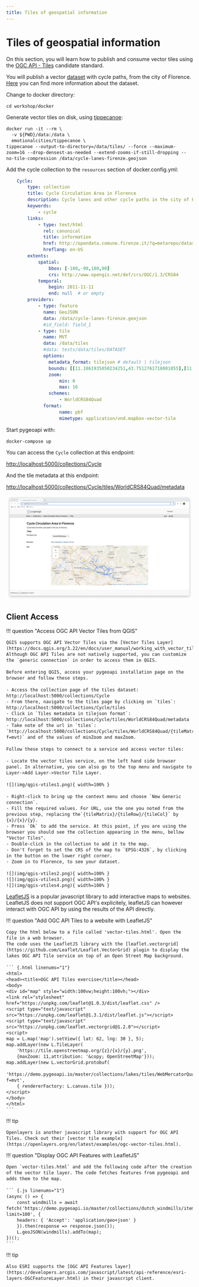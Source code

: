 ```yaml
---
title: Tiles of geospatial information
---
```


# Tiles of geospatial information

On  this section, you will learn how to publish and consume vector tiles using the [OGC API - Tiles](https://github.com/opengeospatial/ogcapi-tiles) candidate standard.

You will publish a vector [dataset](.../../../docker/data/cycle-lanes-firenze.geojson) with cycle paths, from the city of Florence. [Here](.../../../docker/data/cycle-lanes-firenze.qmd) you can find more information about the dataset.

Change to docker directory:

```
cd workshop/docker
```

Generate vector tiles on disk, using [tippecanoe](https://github.com/mapbox/tippecanoe):

```
docker run -it --rm \
  -v ${PWD}/data:/data \
  emotionalcities/tippecanoe \
tippecanoe --output-to-directory=/data/tiles/ --force --maximum-zoom=16 --drop-densest-as-needed --extend-zooms-if-still-dropping --no-tile-compression /data/cycle-lanes-firenze.geojson
```

Add the cycle collection to the ```resources``` section of docker.config.yml:

``` {.yaml linenums="1"}
    Cycle:
        type: collection
        title: Cycle Circulation Area in Florence 
        description: Cycle lanes and other cycle paths in the city of Florence.
        keywords:
            - cycle
        links:
            - type: text/html
              rel: canonical
              title: information
              href: http://opendata.comune.firenze.it/?q=metarepo/datasetinfo&id=52d8d3ab-eae5-400e-8561-d974f8612de0
              hreflang: en-US
        extents:
            spatial:
                bbox: [-180,-90,180,90]
                crs: http://www.opengis.net/def/crs/OGC/1.3/CRS84
            temporal:
                begin: 2011-11-11
                end: null  # or empty
        providers:
            - type: feature
              name: GeoJSON
              data: /data/cycle-lanes-firenze.geojson
              #id_field: field_1
            - type: tile
              name: MVT
              data: /data/tiles
              #data: tests/data/tiles/DATASET
              options:
                metadata_format: tilejson # default | tilejson
                bounds: [[11.1861935050234251,43.7512761718001855],[11.3125196304517655,43.8129406631082645]]
                zoom:
                    min: 0
                    max: 16
                schemes:
                    - WorldCRS84Quad
              format:
                    name: pbf
                    mimetype: application/vnd.mapbox-vector-tile
```

Start pygeoapi with:
```
docker-compose up
```

You can access the ```Cycle``` collection at this endpoint:

[http://localhost:5000/collections/Cycle](http://localhost:5000/collections/Cycle
)

And the tile metadata at this endpoint:

[http://localhost:5000/collections/Cycle/tiles/WorldCRS84Quad/metadata](http://localhost:5000/collections/Cycle/tiles/WorldCRS84Quad/metadata)

![TileSet](img/vtiles.png)

## Client Access

!!! question "Access OGC API Vector Tiles from QGIS"

    QGIS supports OGC API Vector Tiles via the [Vector Tiles Layer](https://docs.qgis.org/3.22/en/docs/user_manual/working_with_vector_tiles/vector_tiles_properties.html). Although OGC API Tiles are not natively supported, you can customize the `generic connection` in order to access them in QGIS.

    Before entering QGIS, access your pygeoapi installation page on the browser and follow these steps.

    - Access the collection page of the tiles dataset: http://localhost:5000/collections/Cycle
    - From there, navigate to the tiles page by clicking on `tiles`: http://localhost:5000/collections/Cycle/tiles
    - Click in `Tiles metadata in tilejson format`: http://localhost:5000/collections/Cycle/tiles/WorldCRS84Quad/metadata
    - Take note of the url in `tiles`: `http://localhost:5000/collections/Cycle/tiles/WorldCRS84Quad/{tileMatrix}/{tileRow}/{tileCol}?f=mvt)` and of the values of minZoom and maxZoom.

    Follow these steps to connect to a service and access vector tiles:

    - Locate the vector tiles service, on the left hand side browser panel. In alternative, you can also go to the top menu and navigate to Layer->Add Layer->Vector Tile Layer.

    ![](img/qgis-vtiles1.png){ width=100% }

    - Right-click to bring up the context menu and choose `New Generic connection`.  
    - Fill the required values. For URL, use the one you noted from the previous step, replacing the`{tileMatrix}/{tileRow}/{tileCol}` by {x}/{x}/{y}. 
    - Press `Ok` to add the service. At this point, if you are using the browser you should see the collection appearing in the menu, bellow "Vector Tiles".
    - Double-click in the collection to add it to the map. 
    - Don't forget to set the CRS of the map to `EPSG:4326`, by clicking in the button on the lower right corner. 
    - Zoom in to Florence, to see your dataset.

    ![](img/qgis-vtiles2.png){ width=100% }
    ![](img/qgis-vtiles3.png){ width=100% }
    ![](img/qgis-vtiles4.png){ width=100% }

[LeafletJS](https://leafletjs.com) is a popular javascript library to add interactive maps to websites. LeafletJS does not support OGC API's explicitely, leafletJS can however interact with OGC API by using the results of the API directly.

!!! question "Add OGC API Tiles to a website with LeafletJS"

    Copy the html below to a file called 'vector-tiles.html'. Open the file in a web browser.
    The code uses the LeafletJS library with the [leaflet.vectorgrid](https://github.com/Leaflet/Leaflet.VectorGrid) plugin to display the lakes OGC API Tile service on top of an Open Street Map background.

    ``` {.html linenums="1"}
    <html>
    <head><title>OGC API Tiles exercise</title></head>
    <body>
    <div id="map" style="width:100vw;height:100vh;"></div>
    <link rel="stylesheet" href="https://unpkg.com/leaflet@1.0.3/dist/leaflet.css" />
    <script type="text/javascript" src="https://unpkg.com/leaflet@1.3.1/dist/leaflet.js"></script>
    <script type="text/javascript" src="https://unpkg.com/leaflet.vectorgrid@1.2.0"></script>
    <script>
    map = L.map('map').setView({ lat: 62, lng: 30 }, 5);
    map.addLayer(new L.TileLayer(
        'https://tile.openstreetmap.org/{z}/{x}/{y}.png', 
        {maxZoom: 11,attribution: '&copy; OpenStreetMap'}));
    map.addLayer(new L.vectorGrid.protobuf(
        'https://demo.pygeoapi.io/master/collections/lakes/tiles/WebMercatorQuad/{z}/{x}/{y}?f=mvt', 
        { rendererFactory: L.canvas.tile }));
    </script>
    </body>
    </html>
    ```

!!! tip 

    Openlayers is another javascript library with support for OGC API Tiles. Check out their [vector tile example](https://openlayers.org/en/latest/examples/ogc-vector-tiles.html).

!!! question "Display OGC API Features with LeafletJS"

    Open `vector-tiles.html` and add the following code after the creation of the vector tile layer. The code fetches features from pygeoapi and adds them to the map.

    ``` {.js linenums="1"}
    (async () => {
        const windmills = await fetch('https://demo.pygeoapi.io/master/collections/dutch_windmills/items?limit=100', {
        headers: { 'Accept': 'application/geo+json' }
        }).then(response => response.json());
        L.geoJSON(windmills).addTo(map);
    })();
    ```

!!! tip 

    Also ESRI supports the [OGC API Features layer](https://developers.arcgis.com/javascript/latest/api-reference/esri-layers-OGCFeatureLayer.html) in their javascript client.

